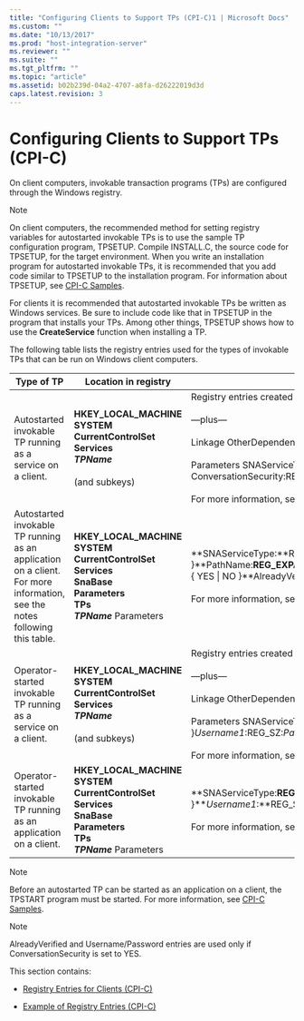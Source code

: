 ```yaml
---
title: "Configuring Clients to Support TPs (CPI-C)1 | Microsoft Docs"
ms.custom: ""
ms.date: "10/13/2017"
ms.prod: "host-integration-server"
ms.reviewer: ""
ms.suite: ""
ms.tgt_pltfrm: ""
ms.topic: "article"
ms.assetid: b02b239d-04a2-4707-a8fa-d26222019d3d
caps.latest.revision: 3
---
```

# Configuring Clients to Support TPs (CPI-C)
On client computers, invokable transaction programs (TPs) are configured through the Windows registry.  
  
> [!NOTE]
>  On client computers, the recommended method for setting registry variables for autostarted invokable TPs is to use the sample TP configuration program, TPSETUP. Compile INSTALL.C, the source code for TPSETUP, for the target environment. When you write an installation program for autostarted invokable TPs, it is recommended that you add code similar to TPSETUP to the installation program. For information about TPSETUP, see [CPI-C Samples](../Topic/CPI-C%20Samples.md).  
  
 For clients it is recommended that autostarted invokable TPs be written as Windows services. Be sure to include code like that in TPSETUP in the program that installs your TPs. Among other things, TPSETUP shows how to use the **CreateService** function when installing a TP.  
  
 The following table lists the registry entries used for the types of invokable TPs that can be run on Windows client computers.  
  
|Type of TP|Location in registry|Possible registry entries|  
|----------------|--------------------------|-------------------------------|  
|Autostarted invokable TP running as a service on a client.|**HKEY_LOCAL_MACHINE**<br /> **SYSTEM**<br /> **CurrentControlSet**<br /> **Services** <br /> ***TPName***<br /><br /> (and subkeys)|Registry entries created by the **CreateService** call, including entries that specify the path, display name, and other characteristics of the service.<br /><br /> —plus—<br /><br /> Linkage OtherDependencies:REG_MULTI_SZ:SnaBase<br /><br /> Parameters SNAServiceType:REG_DWORD:0x5 LocalLU:REG_SZ:*LUalias* Parameters:REG_SZ:*ParameterList* Timeout:REG_DWORD:*number* AcceptNames:REG_SZ:*TPNameList* ConversationSecurity:REG_SZ:{ YES &#124; NO } AlreadyVerified:REG_SZ:{ YES &#124; NO }*Username1*:REG_SZ:*Password1* ...*UsernameX*:REG_SZ:*PasswordX*<br /><br /> For more information, see the notes following this table.|  
|Autostarted invokable TP running as an application on a client. For more information, see the notes following this table.|**HKEY_LOCAL_MACHINE**<br /> **SYSTEM**<br /> **CurrentControlSet**<br /> **Services**<br /> **SnaBase**<br /> **Parameters**<br /> **TPs** <br /> ***TPName***  Parameters|**SNAServiceType:**REG_DWORD:{ 0x5 &#124; 0x6 }**PathName:**REG_EXPAND_SZ:*path***LocalLU:**REG_SZ:*LUalias***Parameters:**REG_SZ:*ParameterList***TimeOut:**REG_DWORD:*number***AcceptNames:**REG_SZ:*TPNameList***ConversationSecurity:**REG_SZ:{ YES &#124; NO }**AlreadyVerified:**REG_SZ:{ YES &#124; NO }***Username1*:**REG_SZ:*Password1* ...***UsernameX*:**REG_SZ:*PasswordX*<br /><br /> For more information, see the notes following this table.|  
|Operator-started invokable TP running as a service on a client.|**HKEY_LOCAL_MACHINE**<br /> **SYSTEM**<br /> **CurrentControlSet**<br /> **Services** <br /> ***TPName***<br /><br /> (and subkeys)|Registry entries created by the **CreateService** call, including entries that specify the path, display name, and other characteristics of the service.<br /><br /> —plus—<br /><br /> Linkage OtherDependencies:REG_MULTI_SZ:SnaBase<br /><br /> Parameters SNAServiceType:REG_DWORD:0x1A LocalLU:REG_SZ:*LUalias* Timeout:REG_DWORD:*number* ConversationSecurity:REG_SZ:{ YES &#124; NO } AlreadyVerified:REG_SZ:{ YES &#124; NO }*Username1*:REG_SZ:*Password1* ...*UsernameX*:REG_SZ:*PasswordX*<br /><br /> For more information, see the note following this table.|  
|Operator-started invokable TP running as an application on a client.|**HKEY_LOCAL_MACHINE**<br /> **SYSTEM**<br /> **CurrentControlSet**<br /> **Services**<br /> **SnaBase**<br /> **Parameters**<br /> **TPs** <br /> ***TPName***  Parameters|**SNAServiceType:**REG_DWORD:0x1A**LocalLU:**REG_SZ:*LUalias***TimeOut:**REG_DWORD:*number***ConversationSecurity:**REG_SZ:{ YES &#124; NO }**AlreadyVerified:**REG_SZ:{ YES &#124; NO }***Username1*:**REG_SZ:*Password1* ...***UsernameX*:**REG_SZ:*PasswordX*<br /><br /> For more information, see the note following this table.|  
  
> [!NOTE]
>  Before an autostarted TP can be started as an application on a client, the TPSTART program must be started. For more information, see [CPI-C Samples](../Topic/CPI-C%20Samples.md).  
  
> [!NOTE]
>  AlreadyVerified and Username/Password entries are used only if ConversationSecurity is set to YES.  
  
 This section contains:  
  
-   [Registry Entries for Clients (CPI-C)](../core/registry-entries-for-clients-cpi-c.md)  
  
-   [Example of Registry Entries (CPI-C)](../core/example-of-registry-entries-cpi-c.md)
